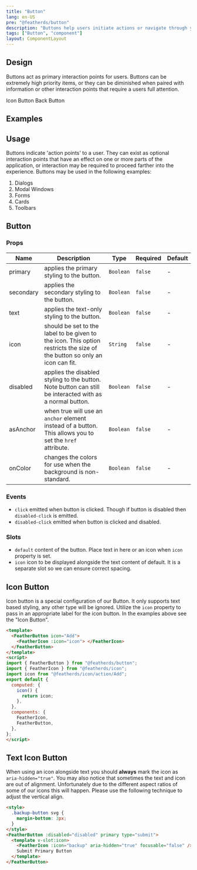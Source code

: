 ```yaml
---
title: "Button"
lang: en-US
pre: "@featherds/button"
description: "Buttons help users initiate actions or navigate through your application"
tags: ["Button", "component"]
layout: ComponentLayout
---
```


## Design

Buttons act as primary interaction points for users. Buttons can be extremely high priority items, or they can be diminished when paired with information or other interaction points that require a users full attention.

<OverlineLinks title="Related Components">
<OverlineLink href="#icon-button">Icon Button</OverlineLink>
<OverlineLink :href="$withBase('/Components/BackButton/')">Back Button</OverlineLink>
</OverlineLinks>

## Examples

<Button-Examples />

## Usage

Buttons indicate 'action points' to a user. They can exist as optional interaction points that have an effect on one or more parts of the application, or interaction may be required to proceed farther into the experience. Buttons may be used in the following examples:
  
1. Dialogs
2. Modal Windows
3. Forms
4. Cards
5. Toolbars

## Button

### Props

| Name      | Description                                                                                                               | Type      | Required | Default |
| --------- | ------------------------------------------------------------------------------------------------------------------------- | --------- | -------- | ------- |
| primary   | applies the primary styling to the button.                                                                                | `Boolean` | `false`  | -       |
| secondary | applies the secondary styling to the button.                                                                              | `Boolean` | `false`  | -       |
| text      | applies the text-only styling to the button.                                                                              | `Boolean` | `false`  | -       |
| icon      | should be set to the label to be given to the icon. This option restricts the size of the button so only an icon can fit. | `String`  | `false`  | -       |
| disabled  | applies the disabled styling to the button. Note button can still be interacted with as a normal button.                  | `Boolean` | `false`  | -       |
| asAnchor  | when true will use an `anchor` element instead of a button. This allows you to set the `href` attribute.                  | `Boolean` | `false`  | -       |
| onColor   | changes the colors for use when the background is non-standard.                                                           | `Boolean` | `false`  | -       |

### Events

- `click` emitted when button is clicked. Though if button is disabled then `disabled-click` is emitted.
- `disabled-click` emitted when button is clicked and disabled.

### Slots

- `default` content of the button. Place text in here or an icon when `icon` property is set.
- `icon` icon to be displayed alongside the text content of default. It is a separate slot so we can ensure correct spacing.

## Icon Button
Icon button is a special configuration of our Button. It only supports text based styling, any other type will be ignored. Utilize the `icon` property to pass in an appropriate label for the icon button. In the examples above see the "Icon Button".

```html
<template>
  <FeatherButton icon="Add">
    <FeatherIcon :icon="icon"> </FeatherIcon>
  </FeatherButton>
</template>
<script>
import { FeatherButton } from "@featherds/button";
import { FeatherIcon } from "@featherds/icon";
import icon from "@featherds/icon/action/Add";
export default {
  computed: {
    icon() {
      return icon;
    },
  },
  components: {
    FeatherIcon,
    FeatherButton,
  },
};
</script>

```

## Text Icon Button

When using an icon alongside text you should **always** mark the icon as `aria-hidden="true"`. You may also notice that sometimes the text and icon are out of alignment. Unfortunately due to the different aspect ratios of some of our icons this will happen. Please use the following technique to adjust the vertical align.

```html
<style>
  .backup-button svg {
    margin-bottom: 3px;
  }
</style>
<FeatherButton :disabled="disabled" primary type="submit">
  <template v-slot:icon>
    <FeatherIcon :icon="backup" aria-hidden="true" focusable="false" />
    Submit Primary Button
  </template>
</FeatherButton>
```
